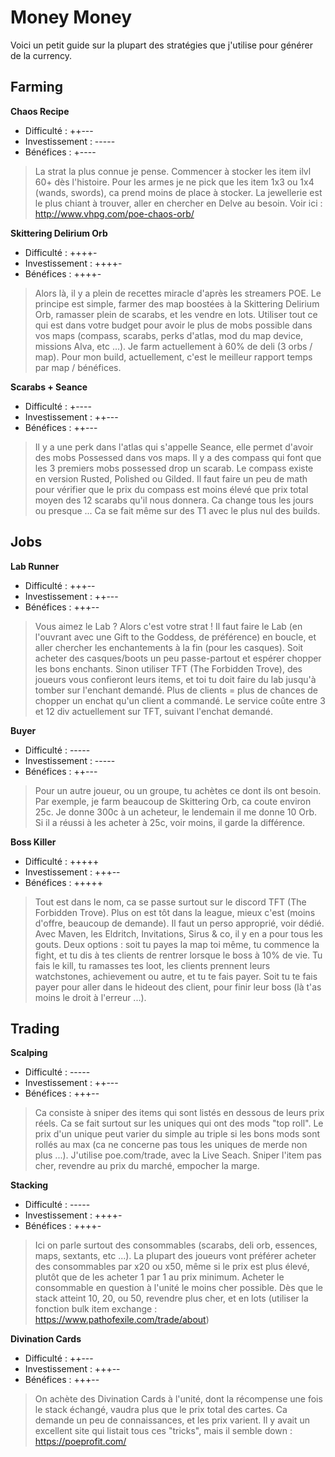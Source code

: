 # Money Money
Voici un petit guide sur la plupart des stratégies que j'utilise pour générer de la currency.


## Farming

**Chaos Recipe**
- Difficulté : ++---
- Investissement : -----
- Bénéfices : +----
> La strat la plus connue je pense. Commencer à stocker les item ilvl 60+ dès l'histoire. Pour les armes je ne pick que les item 1x3 ou 1x4 (wands, swords), ca prend moins de place à stocker. La jewellerie est le plus chiant à trouver, aller en chercher en Delve au besoin. Voir ici : http://www.vhpg.com/poe-chaos-orb/

**Skittering Delirium Orb**
- Difficulté : ++++-
- Investissement : ++++-
- Bénéfices : ++++-
> Alors là, il y a plein de recettes miracle d'après les streamers POE. Le principe est simple, farmer des map boostées à la Skittering Delirium Orb, ramasser plein de scarabs, et les vendre en lots. Utiliser tout ce qui est dans votre budget pour avoir le plus de mobs possible dans vos maps (compass, scarabs, perks d'atlas, mod du map device, missions Alva, etc ...). Je farm actuellement à 60% de deli (3 orbs / map). Pour mon build, actuellement, c'est le meilleur rapport temps par map / bénéfices.

**Scarabs + Seance**
- Difficulté : +----
- Investissement : ++---
- Bénéfices : ++---
> Il y a une perk dans l'atlas qui s'appelle Seance, elle permet d'avoir des mobs Possessed dans vos maps. Il y a des compass qui font que les 3 premiers mobs possessed drop un scarab. Le compass existe en version Rusted, Polished ou Gilded. Il faut faire un peu de math pour vérifier que le prix du compass est moins élevé que prix total moyen des 12 scarabs qu'il nous donnera. Ca change tous les jours ou presque ... Ca se fait même sur des T1 avec le plus nul des builds.

## Jobs

**Lab Runner**
- Difficulté : +++--
- Investissement : ++---
- Bénéfices : +++--
> Vous aimez le Lab ? Alors c'est votre strat ! Il faut faire le Lab (en l'ouvrant avec une Gift to the Goddess, de préférence) en boucle, et aller chercher les enchantements à la fin (pour les casques). Soit acheter des casques/boots un peu passe-partout et espérer chopper les bons enchants. Sinon utiliser TFT (The Forbidden Trove), des joueurs vous confieront leurs items, et toi tu doit faire du lab jusqu'à tomber sur l'enchant demandé. Plus de clients = plus de chances de chopper un enchat qu'un client a commandé. Le service coûte entre 3 et 12 div actuellement sur TFT, suivant l'enchat demandé.

**Buyer**
- Difficulté : -----
- Investissement : -----
- Bénéfices : ++---
> Pour un autre joueur, ou un groupe, tu achètes ce dont ils ont besoin. Par exemple, je farm beaucoup de Skittering Orb, ca coute environ 25c. Je donne 300c à un acheteur, le lendemain il me donne 10 Orb. Si il a réussi à les acheter à 25c, voir moins, il garde la différence.

**Boss Killer**
- Difficulté : +++++
- Investissement : +++--
- Bénéfices : +++++
> Tout est dans le nom, ca se passe surtout sur le discord TFT (The Forbidden Trove). Plus on est tôt dans la league, mieux c'est (moins d'offre, beaucoup de demande). Il faut un perso approprié, voir dédié. Avec Maven, les Eldritch, Invitations, Sirus & co, il y en a pour tous les gouts. Deux options : soit tu payes la map toi même, tu commence la fight, et tu dis à tes clients de rentrer lorsque le boss à 10% de vie. Tu fais le kill, tu ramasses tes loot, les clients prennent leurs watchstones, achievement ou autre, et tu te fais payer. Soit tu te fais payer pour aller dans le hideout des client, pour finir leur boss (là t'as moins le droit à l'erreur ...). 

## Trading

**Scalping**
- Difficulté : -----
- Investissement : ++---
- Bénéfices : +++--
> Ca consiste à sniper des items qui sont listés en dessous de leurs prix réels. Ca se fait surtout sur les uniques qui ont des mods "top roll". Le prix d'un unique peut varier du simple au triple si les bons mods sont rollés au max (ca ne concerne pas tous les uniques de merde non plus ...). J'utilise poe.com/trade, avec la Live Seach. Sniper l'item pas cher, revendre au prix du marché, empocher la marge.

**Stacking**
- Difficulté : -----
- Investissement : ++++-
- Bénéfices : ++++-
> Ici on parle surtout des consommables (scarabs, deli orb, essences, maps, sextants,  etc ...). La plupart des joueurs vont préférer acheter des consommables par x20 ou x50, même si le prix est plus élevé, plutôt que de les acheter 1 par 1 au prix minimum. Acheter le consommable en question à l'unité le moins cher possible. Dès que le stack atteint 10, 20, ou 50, revendre plus cher, et en lots (utiliser la fonction bulk item exchange : https://www.pathofexile.com/trade/about)

**Divination Cards**
- Difficulté : ++---
- Investissement : +++--
- Bénéfices : +++--
> On achète des Divination Cards à l'unité, dont la récompense une fois le stack échangé, vaudra plus que le prix total des cartes. Ca demande un peu de connaissances, et les prix varient. Il y avait un excellent site qui listait tous ces "tricks", mais il semble down : https://poeprofit.com/
